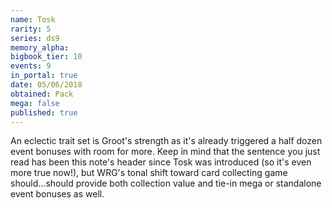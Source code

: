 ```yaml
---
name: Tosk
rarity: 5
series: ds9
memory_alpha:
bigbook_tier: 10
events: 9
in_portal: true
date: 05/06/2018
obtained: Pack
mega: false
published: true
---
```


An eclectic trait set is Groot's strength as it's already triggered a half dozen event bonuses with room for more. Keep in mind that the sentence you just read has been this note's header since Tosk was introduced (so it's even more true now!), but WRG's tonal shift toward card collecting game should...should provide both collection value and tie-in mega or standalone event bonuses as well.
